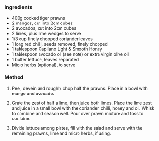 ### Ingredients

* 400g cooked tiger prawns 
* 2 mangos, cut into 2cm cubes
* 2 avocados, cut into 2cm cubes 
* 2 limes, plus lime wedges to serve
* 1/3 cup finely chopped coriander leaves
* 1 long red chilli, seeds removed, finely chopped
* 1 tablespoon Capilano Light & Smooth Honey
* 1 tablespoon avocado oil (see note) or extra virgin olive oil
* 1 butter lettuce, leaves separated
* Micro herbs (optional), to serve

### Method

1. Peel, devein and roughly chop half the prawns.
Place in a bowl with mango and avocado.

2. Grate the zest of half a lime, then juice both limes.
Place the lime zest and juice in a small bowl with the coriander, chilli, honey and oil.
Whisk to combine and season well.
Pour over prawn mixture and toss to combine.

3. Divide lettuce among plates,
fill with the salad and serve with the remaining prawns,
lime and micro herbs, if using.

